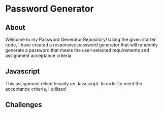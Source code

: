 # Password Generator 

## About 
Welcome to my Password Generator Repository! Using the given starter code, I have created a responsive password generator that will randomly generate a password that meets the user-selected requirements and assignment acceptance criteria. 

## Javascript
This assignment relied heavily on Javascript. In order to meet the acceptance criteria, I utilized  

## Challenges

